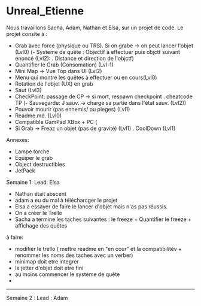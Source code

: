 # Unreal_Etienne

Nous travaillons Sacha, Adam, Nathan et Elsa, sur un projet de code.
Le projet consite à :

- Grab avec force (physique ou TRS). Si on grabe -> on peut lancer l'objet (Lvl0)
(- Systeme de quête : Objectif à effectuer puis objctf suivant énoncé (Lvl2):
. Distance et direction de l'objctf)
- Quantifier le Grab (Consomation) (Lvl-1)
- Mini Map -> Vue Top dans UI (Lvl2)
- Menu qui montre les quêtes à effectuer ou en cours(Lvl0)
- Rotation de l'objet (UX) en grab
- Saut (Lvl3)
- CheckPoint: passage de CP -> si mort, respawn checkpoint
. cheatcode TP
(- Sauvegarde:  J sauv. -> charge sa partie dans l'état sauv. (Lvl2))
- Pouvoir mourir (pas ennemis/ ou pieges) (Lvl1)
- Readme.md. (Lvl0)
- Compatible GamPad XBox + PC (
- Si Grab -> Freaz un objet (pas de gravité) (Lvl1)
. CoolDown (Lvl1)


Annexes:
- Lampe torche
- Equiper le grab
- Object destructibles
- JetPack

Semaine 1: Lead: Elsa

- Nathan était abscent
- adam a eu du mal à télécharcger le projet
- Elsa a essayer de faire le lancer d'objet mais n'as pas réussis.
- On a créer le Trello
- Sacha a termine les taches suivantes :
le freeze + Quantifier le freeze + affichage des quêtes

à faire:
- modifier le trello ( mettre readme en "en cour" et la compatibilitév + renommer les noms des taches avec un verber)
- minimap doit etre integrer
- le jetter d'objet doit etre fini
- au moins commencer le système de quête
- 

-------------------------------------------------------------------
Semaine 2 : Lead : Adam

